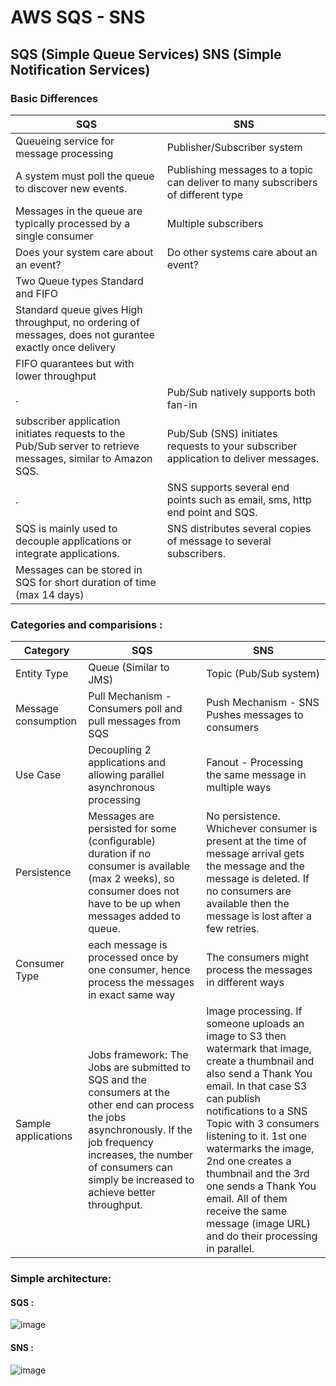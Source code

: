 # AWS SQS - SNS 

## SQS (Simple Queue Services) SNS (Simple Notification Services)

### Basic Differences

SQS  | SNS
---- | -----
Queueing service for message processing | Publisher/Subscriber system
A system must poll the queue to discover new events. | Publishing messages to a topic can deliver to many subscribers of different type
Messages in the queue are typically processed by a single consumer | Multiple subscribers
Does your system care about an event? | Do other systems care about an event?
Two Queue types Standard and FIFO | 
Standard queue gives High throughput, no ordering of messages, does not gurantee exactly once delivery | 
FIFO quarantees but with lower throughput |
. | Pub/Sub natively supports both fan-in
subscriber application initiates requests to the Pub/Sub server to retrieve messages, similar to Amazon SQS. | Pub/Sub (SNS) initiates requests to your subscriber application to deliver messages.
. | SNS supports several end points such as email, sms, http end point and SQS. 
SQS is mainly used to decouple applications or integrate applications. | SNS distributes several copies of message to several subscribers.
Messages can be stored in SQS for short duration of time (max 14 days) | 


### Categories and comparisions :

Category | SQS | SNS
-------- | --- | ---
Entity Type | Queue (Similar to JMS) | Topic (Pub/Sub system)
Message consumption | Pull Mechanism - Consumers poll and pull messages from SQS | Push Mechanism - SNS Pushes messages to consumers
Use Case | Decoupling 2 applications and allowing parallel asynchronous processing | Fanout - Processing the same message in multiple ways
Persistence | Messages are persisted for some (configurable) duration if no consumer is available (max 2 weeks), so consumer does not have to be up when messages added to queue. | No persistence. Whichever consumer is present at the time of message arrival gets the message and the message is deleted. If no consumers are available then the message is lost after a few retries.
Consumer Type | each message is processed once by one consumer, hence process the messages in exact same way | The consumers might process the messages in different ways
Sample applications | Jobs framework: The Jobs are submitted to SQS and the consumers at the other end can process the jobs asynchronously. If the job frequency increases, the number of consumers can simply be increased to achieve better throughput. | Image processing. If someone uploads an image to S3 then watermark that image, create a thumbnail and also send a Thank You email. In that case S3 can publish notifications to a SNS Topic with 3 consumers listening to it. 1st one watermarks the image, 2nd one creates a thumbnail and the 3rd one sends a Thank You email. All of them receive the same message (image URL) and do their processing in parallel.


### Simple architecture:

#### SQS :

![image](https://user-images.githubusercontent.com/61533898/99518155-37b00000-29b6-11eb-8655-15d117cd6b42.png)

#### SNS :

![image](https://user-images.githubusercontent.com/61533898/99518232-4d252a00-29b6-11eb-9983-7f52a10d39c3.png)


